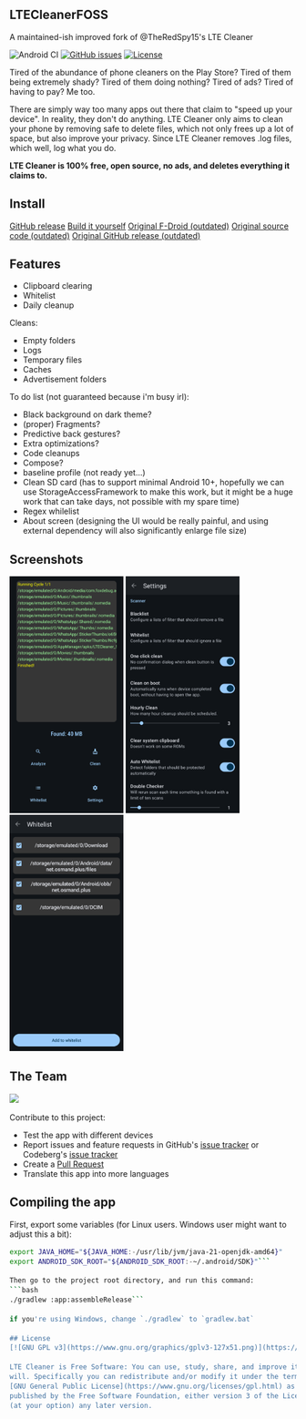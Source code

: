 ## LTECleanerFOSS
A maintained-ish improved fork of @TheRedSpy15's LTE Cleaner

![Android CI](https://github.com/mdp43140/LTECleanerFOSS/workflows/Android%20CI/badge.svg)
[![GitHub issues](https://img.shields.io/github/issues/mdp43140/LTECleanerFOSS)](/issues)
[![License](https://img.shields.io/github/license/mdp43140/LTECleanerFOSS)](/blob/master/LICENSE)

Tired of the abundance of phone cleaners on the Play Store? Tired of
them being extremely shady? Tired of them doing nothing? Tired of ads?
Tired of having to pay? Me too.

There are simply way too many apps out there that claim to "speed up your device". In reality, they don't do anything.
LTE Cleaner only aims to clean your phone by removing safe to delete files, which not only frees up a lot of space, but also improve your privacy. Since LTE Cleaner removes .log files, which well, log what you do.

__LTE Cleaner is 100% free, open source, no ads, and deletes everything it claims to.__

## Install
[GitHub release](https://github.com/MDP43140/LTECleanerFOSS/releases)
[Build it yourself](#compiling-the-app)
[Original F-Droid (outdated)](https://f-droid.org/packages/theredspy15.ltecleanerfoss)
[Original source code (outdated)](https://github.com/theredspy15/LTECleanerFOSS)
[Original GitHub release (outdated)](https://github.com/theredspy15/LTECleanerFOSS)

## Features
- Clipboard clearing
- Whitelist
- Daily cleanup

Cleans:
- Empty folders
- Logs
- Temporary files
- Caches
- Advertisement folders

To do list (not guaranteed because i'm busy irl):
- Black background on dark theme?
- (proper) Fragments?
- Predictive back gestures?
- Extra optimizations?
- Code cleanups
- Compose?
- baseline profile (not ready yet...)
- Clean SD card (has to support minimal Android 10+, hopefully we can use StorageAccessFramework to make this work, but it might be a huge work that can take days, not possible with my spare time)
- Regex whilelist
- About screen (designing the UI would be really painful, and using external dependency will also significantly enlarge file size)
<!-- Scan then clean, instead of doing both at the same time (atleast on some devices that i tested on, it lags when there is so many files)-->

## Screenshots
<img src="Screenshots/ui_main.png" width="200">
<img src="Screenshots/ui_settings.png" width="200">
<img src="Screenshots/ui_wl.png" width="200">

## The Team
<a href="https://github.com/mdp43140/LTECleanerFOSS/graphs/contributors">
	<img src="https://contrib.rocks/image?repo=mdp43140/LTECleanerFOSS" />
</a>

Contribute to this project:
- Test the app with different devices
- Report issues and feature requests in GitHub's [issue tracker](https://github.com/mdp43140/LTECleanerFOSS/issues) or Codeberg's [issue tracker](https://codeberg.org/mdp43140/LTECleanerFOSS/issues)
- Create a [Pull Request](https://opensource.guide/how-to-contribute/#opening-a-pull-request)
- Translate this app into more languages

## Compiling the app
First, export some variables (for Linux users. Windows user might want to adjust this a bit):
```bash
export JAVA_HOME="${JAVA_HOME:-/usr/lib/jvm/java-21-openjdk-amd64}"
export ANDROID_SDK_ROOT="${ANDROID_SDK_ROOT:-~/.android/SDK}"```

Then go to the project root directory, and run this command:
```bash
./gradlew :app:assembleRelease```

if you're using Windows, change `./gradlew` to `gradlew.bat`

## License
[![GNU GPL v3](https://www.gnu.org/graphics/gplv3-127x51.png)](https://www.gnu.org/licenses/gpl-3.0.en.html)

LTE Cleaner is Free Software: You can use, study, share, and improve it at
will. Specifically you can redistribute and/or modify it under the terms of the
[GNU General Public License](https://www.gnu.org/licenses/gpl.html) as
published by the Free Software Foundation, either version 3 of the License, or
(at your option) any later version.
